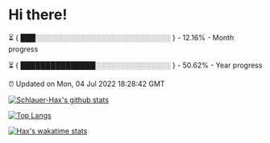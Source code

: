 # Hi there!

⏳ { ███░░░░░░░░░░░░░░░░░░░░░░░░░░░ } - 12.16% - Month progress

⏳ { ███████████████░░░░░░░░░░░░░░░ } - 50.62% - Year progress

⏰ Updated on Mon, 04 Jul 2022 18:28:42 GMT


[![Schlauer-Hax's github stats](https://github-readme-stats.vercel.app/api?username=Schlauer-Hax&show_icons=true&theme=dark&count_private=true)](https://github.com/Schlauer-Hax)


[![Top Langs](https://github-readme-stats.vercel.app/api/top-langs/?username=Schlauer-Hax&layout=compact&theme=dark)](https://github.com/Schlauer-Hax?tab=repositories)


[![Hax's wakatime stats](https://github-readme-stats.vercel.app/api/wakatime?username=Hax&theme=dark)](https://wakatime.com/@Hax)

